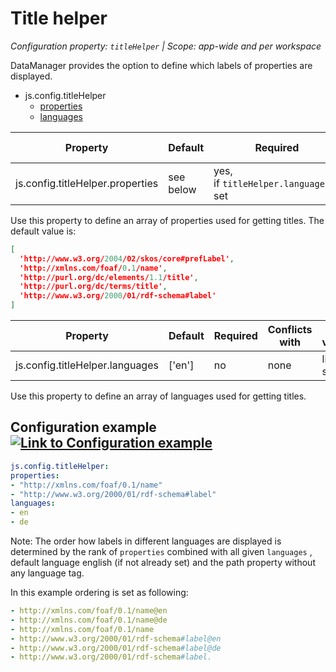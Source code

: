 # Title helper

*Configuration property: `titleHelper` | Scope: app-wide and per workspace*

DataManager provides the option to define which labels of properties are displayed.

-   js.config.titleHelper
    -   [properties](https://documentation.eccenca.com/latest/deploy-and-configure/configuration/datamanager/title-helper#id-.Titlehelperv20.06-js.config.titleHelper.properties)
    -   [languages](https://documentation.eccenca.com/latest/deploy-and-configure/configuration/datamanager/title-helper#id-.Titlehelperv20.06-js.config.titleHelper.languages)

| Property | Default | Required | Conflicts with | Valid values |
| -------- | ------- | -------- | -------------- | ------------ |
| js.config.titleHelper.properties | see below | yes, if `titleHelper.languages` is set | none | list of strings |

Use this property to define an array of properties used for getting titles. The default value is:

``` json
[
  'http://www.w3.org/2004/02/skos/core#prefLabel',
  'http://xmlns.com/foaf/0.1/name',
  'http://purl.org/dc/elements/1.1/title',
  'http://purl.org/dc/terms/title',
  'http://www.w3.org/2000/01/rdf-schema#label'
]
```

| Property | Default | Required | Conflicts with | Valid values |
| -------- | ------- | -------- | -------------- | ------------ |
| js.config.titleHelper.languages | ['en'] | no | none | list of strings |

Use this property to define an array of languages used for getting titles.

Configuration example[![Link to Configuration example](https://documentation.eccenca.com/_/0A0A79030170B1271BEB591423192709/1599644127360/images/common/link-solid.svg)](https://documentation.eccenca.com/latest/deploy-and-configure/configuration/datamanager/title-helper#id-.Titlehelperv20.06-Configurationexample)
-------------------------------------------------------------------------------------------------------------------------------------------------------------------------------------------------------------------------------------------------------------------------------------------------------------------------

``` yaml
js.config.titleHelper:
properties:
- "http://xmlns.com/foaf/0.1/name"
- "http://www.w3.org/2000/01/rdf-schema#label"
languages:
- en
- de
```

Note: The order how labels in different languages are displayed is determined by the rank of `properties` combined with all given `languages` , default language english (if not already set) and the path property without any language tag.

In this example ordering is set as following:

``` yaml
- http://xmlns.com/foaf/0.1/name@en
- http://xmlns.com/foaf/0.1/name@de
- http://xmlns.com/foaf/0.1/name
- http://www.w3.org/2000/01/rdf-schema#label@en
- http://www.w3.org/2000/01/rdf-schema#label@de
- http://www.w3.org/2000/01/rdf-schema#label.
```